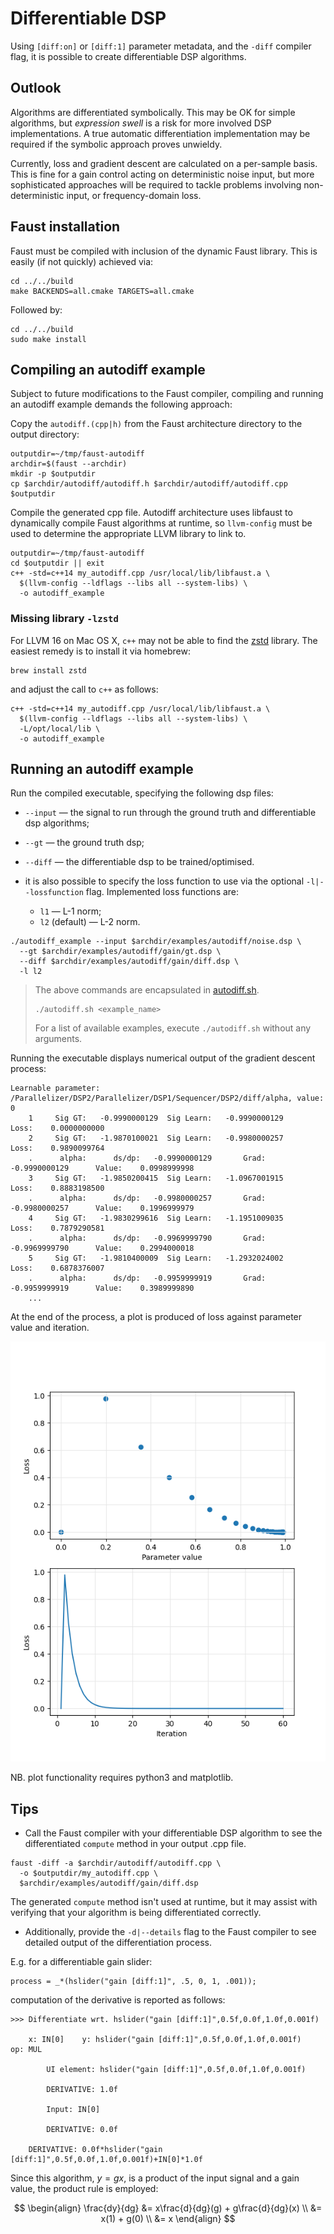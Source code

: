 # Differentiable DSP

Using `[diff:on]` or `[diff:1]` parameter metadata, and the `-diff` compiler flag,
it is possible to create differentiable DSP algorithms.

## Outlook

Algorithms are differentiated symbolically.
This may be OK for simple algorithms, but _expression swell_ is a risk for more involved
DSP implementations.
A true automatic differentiation implementation may be required if the symbolic
approach proves unwieldy.

Currently, loss and gradient descent are calculated on a per-sample basis.
This is fine for a gain control acting on deterministic noise input, but more
sophisticated approaches will be required to tackle problems involving
non-deterministic input, or frequency-domain loss.

## Faust installation

Faust must be compiled with inclusion of the dynamic Faust library. This is
easily (if not quickly) achieved via:

```shell
cd ../../build
make BACKENDS=all.cmake TARGETS=all.cmake
```

Followed by:

```shell
cd ../../build
sudo make install
```

## Compiling an autodiff example

Subject to future modifications to the Faust compiler, compiling and running
an autodiff example demands the following approach:

Copy the `autodiff.(cpp|h)` from the Faust architecture directory to the
output directory:

```shell
outputdir=~/tmp/faust-autodiff
archdir=$(faust --archdir)
mkdir -p $outputdir
cp $archdir/autodiff/autodiff.h $archdir/autodiff/autodiff.cpp $outputdir
```

Compile the generated cpp file.
Autodiff architecture uses libfaust to dynamically compile Faust algorithms
at runtime, so `llvm-config` must be used to determine the appropriate
LLVM library to link to.

```shell
outputdir=~/tmp/faust-autodiff
cd $outputdir || exit
c++ -std=c++14 my_autodiff.cpp /usr/local/lib/libfaust.a \
  $(llvm-config --ldflags --libs all --system-libs) \
  -o autodiff_example
```

### Missing library `-lzstd`

For LLVM 16 on Mac OS X, `c++` may not be able to find the
[zstd](https://facebook.github.io/zstd/) library.
The easiest remedy is to install it via homebrew:

```shell
brew install zstd
```

and adjust the call to `c++` as follows:

```shell
c++ -std=c++14 my_autodiff.cpp /usr/local/lib/libfaust.a \
  $(llvm-config --ldflags --libs all --system-libs) \
  -L/opt/local/lib \
  -o autodiff_example
```

## Running an autodiff example

Run the compiled executable, specifying the following dsp files:

- `--input` &mdash; the signal to run through the ground truth and
  differentiable dsp algorithms;
- `--gt` &mdash; the ground truth dsp;
- `--diff` &mdash; the differentiable dsp to be trained/optimised.

- it is also possible to specify the loss function to use via the optional
  `-l|--lossfunction` flag.
  Implemented loss functions are:
    - `l1` &mdash; L-1 norm;
    - `l2` (default) &mdash; L-2 norm.

```shell
./autodiff_example --input $archdir/examples/autodiff/noise.dsp \
  --gt $archdir/examples/autodiff/gain/gt.dsp \
  --diff $archdir/examples/autodiff/gain/diff.dsp \
  -l l2
```

> The above commands are encapsulated in [autodiff.sh](autodiff.sh).
>
>```shell
>./autodiff.sh <example_name>
>```
>
>For a list of available examples, execute `./autodiff.sh` without any arguments.

Running the executable displays numerical output of the gradient descent process:

```
Learnable parameter: /Parallelizer/DSP2/Parallelizer/DSP1/Sequencer/DSP2/diff/alpha, value: 0
    1     Sig GT:   -0.9990000129  Sig Learn:   -0.9990000129       Loss:    0.0000000000
    2     Sig GT:   -1.9870100021  Sig Learn:   -0.9980000257       Loss:    0.9890099764
    .      alpha:      ds/dp:   -0.9990000129       Grad:   -0.9990000129      Value:    0.0998999998
    3     Sig GT:   -1.9850200415  Sig Learn:   -1.0967001915       Loss:    0.8883198500
    .      alpha:      ds/dp:   -0.9980000257       Grad:   -0.9980000257      Value:    0.1996999979
    4     Sig GT:   -1.9830299616  Sig Learn:   -1.1951009035       Loss:    0.7879290581
    .      alpha:      ds/dp:   -0.9969999790       Grad:   -0.9969999790      Value:    0.2994000018
    5     Sig GT:   -1.9810400009  Sig Learn:   -1.2932024002       Loss:    0.6878376007
    .      alpha:      ds/dp:   -0.9959999919       Grad:   -0.9959999919      Value:    0.3989999890
    ...
```

At the end of the process, a plot is produced of loss against parameter value and
iteration.

![Loss plot example](loss_example.png)

NB. plot functionality requires python3 and matplotlib.

## Tips

- Call the Faust compiler with your differentiable DSP algorithm 
  to see the differentiated `compute` method in your output .cpp file.

```shell
faust -diff -a $archdir/autodiff/autodiff.cpp \
  -o $outputdir/my_autodiff.cpp \
  $archdir/examples/autodiff/gain/diff.dsp
```

The generated `compute` method isn't used at runtime, but it may assist with 
verifying that your algorithm is being differentiated correctly.

- Additionally, provide the `-d|--details` flag to the Faust compiler to see 
  detailed output of the differentiation process.

E.g. for a differentiable gain slider:

```faust
process = _*(hslider("gain [diff:1]", .5, 0, 1, .001));
```

computation of the derivative is reported as follows:

```
>>> Differentiate wrt. hslider("gain [diff:1]",0.5f,0.0f,1.0f,0.001f)

	x: IN[0]	y: hslider("gain [diff:1]",0.5f,0.0f,1.0f,0.001f)	op: MUL

		UI element: hslider("gain [diff:1]",0.5f,0.0f,1.0f,0.001f)

		DERIVATIVE: 1.0f

		Input: IN[0]

		DERIVATIVE: 0.0f

	DERIVATIVE: 0.0f*hslider("gain [diff:1]",0.5f,0.0f,1.0f,0.001f)+IN[0]*1.0f
```

Since this algorithm, $y = gx$, is a product of the input signal and a gain value,
the product rule is employed:

$$
\begin{align}
\frac{dy}{dg} &= x\frac{d}{dg}(g) + g\frac{d}{dg}(x) \\
&= x(1) + g(0) \\
&= x
\end{align}
$$
